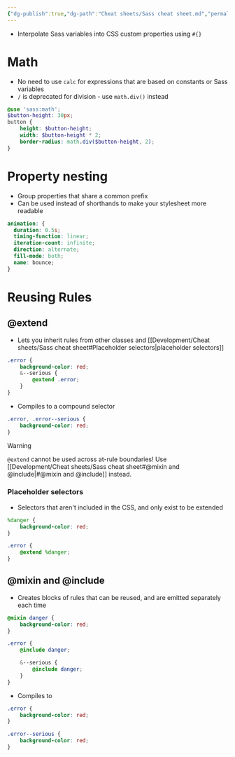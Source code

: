 ```yaml
---
{"dg-publish":true,"dg-path":"Cheat sheets/Sass cheat sheet.md","permalink":"/cheat-sheets/sass-cheat-sheet/","tags":["language/css"]}
---
```



- Interpolate Sass variables into CSS custom properties using `#{}`

# Math

- No need to use `calc` for expressions that are based on constants or Sass variables
- `/` is deprecated for division - use `math.div()` instead

```scss
@use 'sass:math';
$button-height: 30px;
button {
    height: $button-height;
    width: $button-height * 2;
    border-radius: math.div($button-height, 2);
}
```

# Property nesting

- Group properties that share a common prefix
- Can be used instead of shorthands to make your stylesheet more readable

```scss
animation: {
  duration: 0.5s;
  timing-function: linear;
  iteration-count: infinite;
  direction: alternate;
  fill-mode: both;
  name: bounce;
}
```

# Reusing Rules

## @extend

- Lets you inherit rules from other classes and [[Development/Cheat sheets/Sass cheat sheet#Placeholder selectors\|placeholder selectors]]

```scss
.error {
    background-color: red;
    &--serious {
        @extend .error;
    }
}
```

- Compiles to a compound selector

```css
.error, .error--serious {
    background-color: red;
}
```

> [!warning]
> `@extend` cannot be used across at-rule boundaries! Use [[Development/Cheat sheets/Sass cheat sheet#@mixin and @include\|#@mixin and @include]] instead.

### Placeholder selectors

- Selectors that aren't included in the CSS, and only exist to be extended

```scss
%danger {
    background-color: red;
}

.error {
    @extend %danger;
}
```

## @mixin and @include

- Creates blocks of rules that can be reused, and are emitted separately each time

```scss
@mixin danger {
    background-color: red;
}

.error {
    @include danger;

    &--serious {
        @include danger;
    }
}
```

- Compiles to

```css
.error {
    background-color: red;
}

.error--serious {
    background-color: red;
}
```
